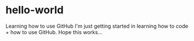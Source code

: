 # hello-world
Learning how to use GitHub
I'm just getting started in learning how to code + how to use GitHub. 
Hope this works...
